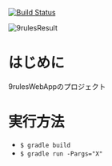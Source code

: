 [![Build Status](https://travis-ci.org/miyazakisoft/githubapp.svg?branch=master)](https://travis-ci.org/miyazakisoft/githubapp)

![9rulesResult](http://13.114.29.225/9rulesServer/01.png "サンプル")

# はじめに
9rulesWebAppのプロジェクト

# 実行方法
* `$ gradle build`
* `$ gradle run -Pargs="X"`
